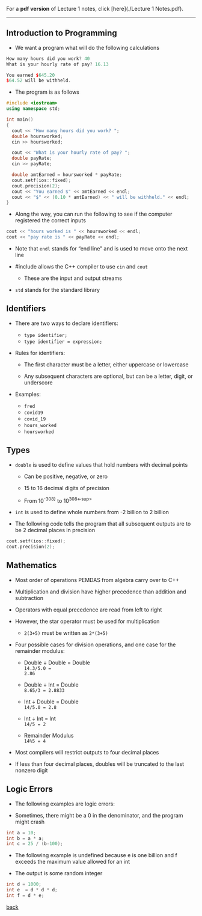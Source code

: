For a **pdf version** of Lecture 1 notes, click [here](./Lecture 1 Notes.pdf).

---

## Introduction to Programming

* We want a program what will do the following calculations

```cpp
How many hours did you work? 40
What is your hourly rate of pay? 16.13

You earned $645.20
$64.52 will be withheld.
```

* The program is as follows

```cpp
#include <iostream>
using namespace std;

int main()
{
  cout << "How many hours did you work? ";
  double hoursworked;
  cin >> hoursworked;

  cout << "What is your hourly rate of pay? ";
  double payRate;
  cin >> payRate;

  double amtEarned = hoursworked * payRate;
  cout.setf(ios::fixed);
  cout.precision(2);
  cout << "You earned $" << amtEarned << endl;
  cout << "$" << (0.10 * amtEarned) << " will be withheld." << endl;
}
```

* Along the way, you can run the following to see if the computer registered the correct inputs

```cpp
cout << "hours worked is " << hoursworked << endl;
cout << "pay rate is " << payRate << endl;
```

* Note that <code>endl</code> stands for “end line” and is used to move onto the next line

- #include <iostream> allows the C++ compiler to use <code>cin</code> and <code>cout</code>
  
  - These are the input and output streams

* <code>std</code> stands for the standard library


## Identifiers

- There are two ways to declare identifiers:
  - <code>type identifier;</code>
  - <code>type identifier = expression;</code>


- Rules for identifiers:

  - The first character must be a letter, either uppercase or lowercase

  - Any subsequent characters are optional, but can be a letter, digit, or underscore

- Examples:
  - <code>fred</code>
  - <code>covid19</code>
  - <code>covid_19</code>
  - <code>hours_worked</code>
  - <code>hoursworked</code>

## Types

- <code>double</code> is used to define values that hold numbers with decimal points

  - Can be positive, negative, or zero
  
  - 15 to 16 decimal digits of precision
  
  - From 10<sup>-308}</sup> to 10<sup>308<-sup>


* <code>int</code> is used to define whole numbers from -2 billion to 2 billion


* The following code tells the program that all subsequent outputs are to be 2 decimal places in precision

```cpp
cout.setf(ios::fixed);
cout.precision(2);
```

## Mathematics

* Most order of operations PEMDAS from algebra carry over to C++

* Multiplication and division have higher precedence than addition and subtraction

* Operators with equal precedence are read from left to right

- However, the star operator must be used for multiplication

  - <code>2(3+5)</code> must be written as <code>2*(3+5)</code>

- Four possible cases for division operations, and one case for the remainder modulus:

  - Double ÷ Double = Double <br> <code>14.3/5.0 = 2.86</code>

  - Double ÷ Int = Double <br> <code>8.65/3 = 2.8833</code>

  - Int ÷ Double = Double <br> <code>14/5.0 = 2.8</code>
  
  - Int ÷ Int = Int <br> <code>14/5 = 2</code>

  - Remainder Modulus <br> <code>14%5 = 4</code>

* Most compilers will restrict outputs to four decimal places

* If less than four decimal places, doubles will be truncated to the last nonzero digit

## Logic Errors

* The following examples are logic errors:

* Sometimes, there might be a 0 in the denominator, and the program might crash

```cpp
int a = 10;
int b = a * a;
int c = 25 / (b-100);
```

* The following example is undefined because e is one billion and f exceeds the maximum value allowed for an int

*  The output is some random integer

```cpp
int d = 1000;
int e  = d * d * d;
int f = d * e;
```

  
[back](./)

